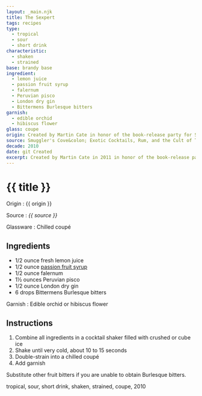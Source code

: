 ```yaml
---
layout: _main.njk
title: The Sexpert
tags: recipes
type:
  - tropical
  - sour
  - short drink
characteristic:
  - shaken
  - strained
base: brandy base
ingredient:
  - lemon juice
  - passion fruit syrup
  - falernum
  - Peruvian pisco
  - London dry gin
  - Bittermens Burlesque bitters
garnish:
  - edible orchid
  - hibiscus flower
glass: coupe
origin: Created by Martin Cate in honor of the book-release party for Susie Bright's <cite>Big sex, Little Death&colon; A Memoir</cite>. The party was hosted by Smuggler's Cove in 2011.
source: Smuggler's Cove&colon; Exotic Cocktails, Rum, and the Cult of Tiki
decade: 2010
date: git Created
excerpt: Created by Martin Cate in 2011 in honor of the book-release party for Susie Bright's Big sex, Little Death | A Memoir.
---
```

<!-- markdownlint-disable MD025 -->
# {{ title }}
<!-- markdownlint-enable MD025 -->

Origin
  : {{ origin }}

Source
  : <cite><span data-pagefind-filter="Source">{{ source }}</span></cite>

Glassware
  : Chilled coupé

## Ingredients

* 1/2 ounce fresh lemon juice
* 1/2 ounce [passion fruit syrup](/mixes/passion-fruit-syrup)
* 1/2 ounce falernum
* 1&frac12; ounces Peruvian pisco
* 1/2 ounce London dry gin
* 6 drops Bittermens Burlesque bitters

Garnish
  : <span data-pagefind-filter="Garnish">Edible orchid</span> or hibiscus flower

## Instructions

1. Combine all ingredients in a cocktail shaker filled with crushed or cube ice
2. Shake until very cold, about 10 to 15 seconds
3. Double-strain into a chilled coupé
4. Add garnish

<tiki-callout type="note">

  Substitute other fruit bitters if you are unable to obtain Burlesque bitters.

</tiki-callout>

<div
  class="sr-only"
  data-cat[0]="Drink"
  data-type[0]="Tropical"
  data-type[1]="Sour"
  data-type[2]="Short drink"
  data-char[0]="Shaken"
  data-char[1]="Strained"
  data-base[0]="Brandy"
  data-ingredient[0]="Lemon juice"
  data-ingredient[1]="Passion fruit syrup"
  data-ingredient[2]="Falernum"
  data-ingredient[3]="Pisco"
  data-ingredient[4]="Pisco, Peruvian"
  data-ingredient[5]="Gin, London dry"
  data-ingredient[6]="Bittermens Burlesque bitters"
  data-pantry[0]="Edible orchid"
  data-pantry[1]="Edible hibiscus flower"
  data-juice[0]="Lemon juice"
  data-syrup[0]="Passion fruit syrup"
  data-liquor[0]="Falernum"
  data-liquor[1]="Pisco"
  data-liquor[2]="Pisco, Peruvian"
  data-liquor[3]="Gin, London dry"
  data-bitters[0]="Bittermens Burlesque bitters"
  data-origin[0]="Martin Cate"
  data-origin[1]="Smuggler’s Cove"
  data-glass[0]="Coupé"
  data-garnish[0]="Edible hibiscus flower"
  data-decade[0]="2010"
  data-pagefind-filter="
    Category[data-cat[0]],
    Type[data-type[0]],
    Type[data-type[1]],
    Type[data-type[2]],
    Characteristic[data-char[0]],
    Characteristic[data-char[1]],
    Base[data-base[0]],
    Ingredient[data-ingredient[0]],
    Ingredient[data-ingredient[1]],
    Ingredient[data-ingredient[2]],
    Ingredient[data-ingredient[3]],
    Ingredient[data-ingredient[4]],
    Ingredient[data-ingredient[5]],
    Ingredient[data-ingredient[6]],
    Pantry[data-pantry[0]],
    Pantry[data-pantry[1]],
    Juice[data-juice[0]],
    Syrup[data-syrup[0]],
    Liquor[data-liquor[0]],
    Liquor[data-liquor[1]],
    Liquor[data-liquor[2]],
    Liquor[data-liquor[3]],
    Bitters[data-bitters[0]],
    Origin[data-origin[0]],
    Origin[data-origin[1]],
    Glassware[data-glass[0]],
    Garnish[data-garnish[0]],
    Decade[data-decade[0]]
  "
>
</div>

<div class="keywords" aria-hidden>tropical, sour, short drink, shaken, strained, coupe, 2010</div>
